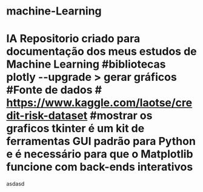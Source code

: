 # machine-Learning
# IA  Repositorio criado para documentação dos meus estudos de Machine Learning  #bibliotecas plotly --upgrade > gerar gráficos  #Fonte de dados # https://www.kaggle.com/laotse/credit-risk-dataset   #mostrar os graficos tkinter é um kit de ferramentas GUI padrão para Python e é necessário para que o Matplotlib funcione com back-ends interativos
asdasd